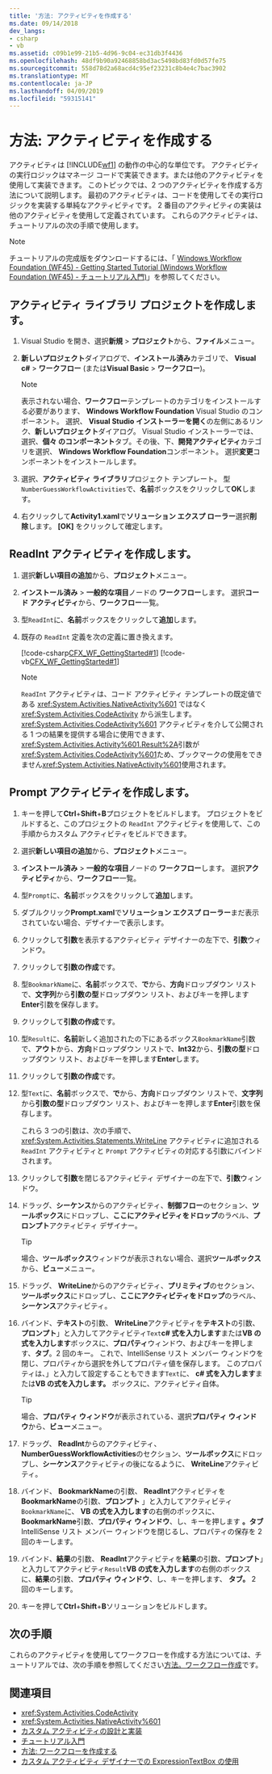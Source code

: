 ```yaml
---
title: '方法: アクティビティを作成する'
ms.date: 09/14/2018
dev_langs:
- csharp
- vb
ms.assetid: c09b1e99-21b5-4d96-9c04-ec31db3f4436
ms.openlocfilehash: 48df9b90a92468858bd3ac5498bd83fd0d57fe75
ms.sourcegitcommit: 558d78d2a68acd4c95ef23231c8b4e4c7bac3902
ms.translationtype: MT
ms.contentlocale: ja-JP
ms.lasthandoff: 04/09/2019
ms.locfileid: "59315141"
---
```

# <a name="how-to-create-an-activity"></a>方法: アクティビティを作成する

アクティビティは [!INCLUDE[wf1](../../../includes/wf1-md.md)] の動作の中心的な単位です。 アクティビティの実行ロジックはマネージ コードで実装できます。または他のアクティビティを使用して実装できます。 このトピックでは、2 つのアクティビティを作成する方法について説明します。 最初のアクティビティは、コードを使用してその実行ロジックを実装する単純なアクティビティです。 2 番目のアクティビティの実装は他のアクティビティを使用して定義されています。 これらのアクティビティは、チュートリアルの次の手順で使用します。

> [!NOTE]
> チュートリアルの完成版をダウンロードするには、「 [Windows Workflow Foundation (WF45) - Getting Started Tutorial (Windows Workflow Foundation (WF45) - チュートリアル入門)](https://go.microsoft.com/fwlink/?LinkID=248976)」を参照してください。

## <a name="create-the-activity-library-project"></a>アクティビティ ライブラリ プロジェクトを作成します。

1. Visual Studio を開き、選択**新規** > **プロジェクト**から、**ファイル**メニュー。

2. **新しいプロジェクト**ダイアログで、**インストール済み**カテゴリで、 **Visual c#** > **ワークフロー** (または**Visual Basic** > **ワークフロー**)。

    > [!NOTE]
    > 表示されない場合、**ワークフロー**テンプレートのカテゴリをインストールする必要があります、 **Windows Workflow Foundation** Visual Studio のコンポーネント。 選択、 **Visual Studio インストーラーを開く**の左側にあるリンク、**新しいプロジェクト**ダイアログ。 Visual Studio インストーラーでは、選択、**個々 のコンポーネント**タブ。その後、下、**開発アクティビティ**カテゴリを選択、 **Windows Workflow Foundation**コンポーネント。 選択**変更**コンポーネントをインストールします。

3. 選択、**アクティビティ ライブラリ**プロジェクト テンプレート。 型`NumberGuessWorkflowActivities`で、**名前**ボックスをクリックして**OK**します。

4. 右クリックして**Activity1.xaml**で**ソリューション エクスプ ローラー**選択**削除**します。 **[OK]** をクリックして確定します。

## <a name="create-the-readint-activity"></a>ReadInt アクティビティを作成します。

1. 選択**新しい項目の追加**から、**プロジェクト**メニュー。

2. **インストール済み** > **一般的な項目**ノードの **ワークフロー**します。 選択**コード アクティビティ**から、**ワークフロー**一覧。

3. 型`ReadInt`に、**名前**ボックスをクリックして**追加**します。

4. 既存の `ReadInt` 定義を次の定義に置き換えます。

     [!code-csharp[CFX_WF_GettingStarted#1](~/samples/snippets/csharp/VS_Snippets_CFX/cfx_wf_gettingstarted/cs/readint.cs#1)]
     [!code-vb[CFX_WF_GettingStarted#1](~/samples/snippets/visualbasic/VS_Snippets_CFX/cfx_wf_gettingstarted/vb/readint.vb#1)]

    > [!NOTE]
    > `ReadInt` アクティビティは、コード アクティビティ テンプレートの既定値である <xref:System.Activities.NativeActivity%601> ではなく <xref:System.Activities.CodeActivity> から派生します。 <xref:System.Activities.CodeActivity%601> アクティビティを介して公開される 1 つの結果を提供する場合に使用できます、<xref:System.Activities.Activity%601.Result%2A>引数が<xref:System.Activities.CodeActivity%601>ため、ブックマークの使用をできません<xref:System.Activities.NativeActivity%601>使用されます。

## <a name="create-the-prompt-activity"></a>Prompt アクティビティを作成します。

1. キーを押して**Ctrl**+**Shift**+**B**プロジェクトをビルドします。 プロジェクトをビルドすると、このプロジェクトの `ReadInt` アクティビティを使用して、この手順からカスタム アクティビティをビルドできます。

2. 選択**新しい項目の追加**から、**プロジェクト**メニュー。

3. **インストール済み** > **一般的な項目**ノードの **ワークフロー**します。 選択**アクティビティ**から、**ワークフロー**一覧。

4. 型`Prompt`に、**名前**ボックスをクリックして**追加**します。

5. ダブルクリック**Prompt.xaml**で**ソリューション エクスプ ローラー**まだ表示されていない場合、デザイナーで表示します。

6. クリックして**引数**を表示するアクティビティ デザイナーの左下で、**引数**ウィンドウ。

7. クリックして**引数の作成**です。

8. 型`BookmarkName`に、**名前**ボックスで、**で**から、**方向**ドロップダウン リストで、**文字列**から**引数の型**ドロップダウン リスト、およびキーを押します**Enter**引数を保存します。

9. クリックして**引数の作成**です。

10. 型`Result`に、**名前**新しく追加されたの下にあるボックス`BookmarkName`引数で、**アウト**から、**方向**ドロップダウン リストで、**Int32**から、**引数の型**ドロップダウン リスト、およびキーを押します**Enter**します。

11. クリックして**引数の作成**です。

12. 型`Text`に、**名前**ボックスで、**で**から、**方向**ドロップダウン リストで、**文字列**から**引数の型**ドロップダウン リスト、およびキーを押します**Enter**引数を保存します。

     これら 3 つの引数は、次の手順で、<xref:System.Activities.Statements.WriteLine> アクティビティに追加される `ReadInt` アクティビティと `Prompt` アクティビティの対応する引数にバインドされます。

13. クリックして**引数**を閉じるアクティビティ デザイナーの左下で、**引数**ウィンドウ。

14. ドラッグ、**シーケンス**からのアクティビティ、**制御フロー**のセクション、**ツールボックス**にドロップし、**ここにアクティビティをドロップ**のラベル、**プロンプト**アクティビティ デザイナー。

    > [!TIP]
    > 場合、**ツールボックス**ウィンドウが表示されない場合、選択**ツールボックス**から、**ビュー**メニュー。

15. ドラッグ、 **WriteLine**からのアクティビティ、**プリミティブ**のセクション、**ツールボックス**にドロップし、**ここにアクティビティをドロップ**のラベル、**シーケンス**アクティビティ。

16. バインド、**テキスト**の引数、 **WriteLine**アクティビティを**テキスト**の引数、**プロンプト**」と入力してアクティビティ`Text`**c# 式を入力します**または**VB の式を入力します**ボックスに、**プロパティ**ウィンドウ、およびキーを押します、**タブ**。2 回のキー。 これで、IntelliSense リスト メンバー ウィンドウを閉じ、プロパティから選択を外してプロパティ値を保存します。 このプロパティは、」と入力して設定することもできます`Text`に、 **c# 式を入力します**または**VB の式を入力します。** ボックスに、アクティビティ自体。

    > [!TIP]
    > 場合、**プロパティ ウィンドウ**が表示されている、選択**プロパティ ウィンドウ**から、**ビュー**メニュー。

17. ドラッグ、 **ReadInt**からのアクティビティ、 **NumberGuessWorkflowActivities**のセクション、**ツールボックス**にドロップし、**シーケンス**アクティビティの後になるように、 **WriteLine**アクティビティ。

18. バインド、 **BookmarkName**の引数、 **ReadInt**アクティビティを**BookmarkName**の引数、**プロンプト** 」と入力してアクティビティ`BookmarkName`に、 **VB の式を入力します**の右側のボックスに、 **BookmarkName**引数、**プロパティ ウィンドウ**、し、キーを押します **。タブ**IntelliSense リスト メンバー ウィンドウを閉じるし、プロパティの保存を 2 回のキーします。

19. バインド、**結果**の引数、 **ReadInt**アクティビティを**結果**の引数、**プロンプト**」と入力してアクティビティ`Result`**VB の式を入力します**の右側のボックスに、**結果**の引数、**プロパティ ウィンドウ**、し、キーを押します、 **タブ。** 2 回のキーします。

20. キーを押して**Ctrl**+**Shift**+**B**ソリューションをビルドします。

## <a name="next-steps"></a>次の手順

これらのアクティビティを使用してワークフローを作成する方法については、チュートリアルでは、次の手順を参照してください[方法。ワークフロー作成](how-to-create-a-workflow.md)です。

## <a name="see-also"></a>関連項目

- <xref:System.Activities.CodeActivity>
- <xref:System.Activities.NativeActivity%601>
- [カスタム アクティビティの設計と実装](designing-and-implementing-custom-activities.md)
- [チュートリアル入門](getting-started-tutorial.md)
- [方法: ワークフローを作成する](how-to-create-a-workflow.md)
- [カスタム アクティビティ デザイナーでの ExpressionTextBox の使用](./samples/using-the-expressiontextbox-in-a-custom-activity-designer.md)